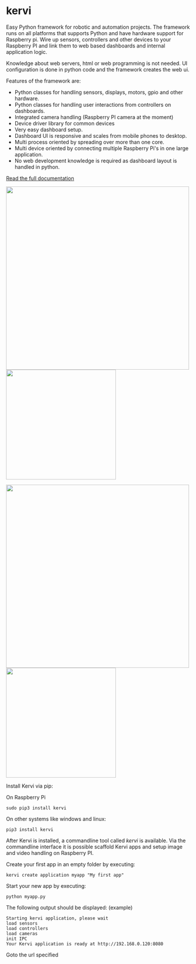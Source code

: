 # kervi
Easy Python framework for robotic and automation projects.
The framework runs on all platforms that supports Python and have hardware support for Raspberry pi.
Wire up sensors, controllers and other devices to your Raspberry PI and link them to web based dashboards
and internal application logic.

Knowledge about web servers, html or web programming is not needed.
UI configuration is done in python code and the framework creates the web ui.

Features of the framework are:
* Python classes for handling sensors, displays, motors, gpio and other hardware.
* Python classes for handling user interactions from controllers on dashboards.
* Integrated camera handling (Raspberry PI camera at the moment)
* Device driver library for common devices 
* Very easy dashboard setup.
* Dashboard UI is responsive and scales from mobile phones to desktop.
* Multi process oriented by spreading over more than one core.
* Multi device oriented by connecting multiple Raspberry Pi's in one large application. 
* No web development knowledge is required as dashboard layout is handled in python. 


[Read the full documentation](https://kervi.org/)

<img src="https://kervi.github.io/_images/dashboard_browser.png" width="500"> <img src="https://kervi.github.io/_images/dashboard_mobile.png" width="300">

<img src="https://kervi.github.io/_images/dashboard_cam.png" width="500"> <img src="https://kervi.github.io/_images/panel_cam.png" width="300">


Install Kervi via pip:

On Raspberry Pi

```
sudo pip3 install kervi
```

On other systems like windows and linux:
```
pip3 install kervi
```

After Kervi is installed, a commandline tool called *kervi* is available.
Via the commandline interface it is possible scaffold Kervi apps and
setup image and video handling on Raspberry PI.

Create your  first app in an empty folder by executing:
```
kervi create application myapp "My first app"
```

Start your new app by executing: 
```
python myapp.py
```

The following output should be displayed:
(example)
```
Starting kervi application, please wait
load sensors
load controllers
load cameras
init IPC
Your Kervi application is ready at http://192.168.0.120:8080
```

Goto the url specified

